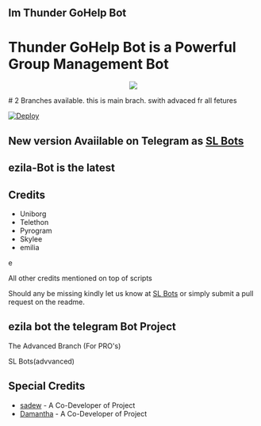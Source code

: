 ## Im Thunder GoHelp Bot

# Thunder GoHelp Bot is a Powerful Group Management Bot
<p align="center">
  <img src="https://telegra.ph/file/166d6f00c76d77154e994.jpg">
</p>
# 2 Branches available. this is main brach. swith advaced fr all fetures

[![Deploy](https://www.herokucdn.com/deploy/button.svg)](https://heroku.com/deploy?template=https://github.com/slbotofficial11/ezila)


## New version Avaiilable on Telegram as [SL Bots](https://t.me/slhitofficial_bot)
## ezila-Bot is the latest




## Credits

 - Uniborg
 - Telethon
 - Pyrogram
 - Skylee
 - emilia

e

All other credits mentioned on top of scripts

Should any be missing kindly let us know at [SL Bots](https://t.me/slhitbotofficial) or simply submit a pull request on the readme.

## ezila bot the telegram Bot Project
The Advanced Branch (For PRO's)

SL Bots(advvanced)

## Special Credits
- [sadew](https://github.com/sadew451) - A Co-Developer of Project
- [Damantha](https://github.com/Damantha126) - A Co-Developer of Project

